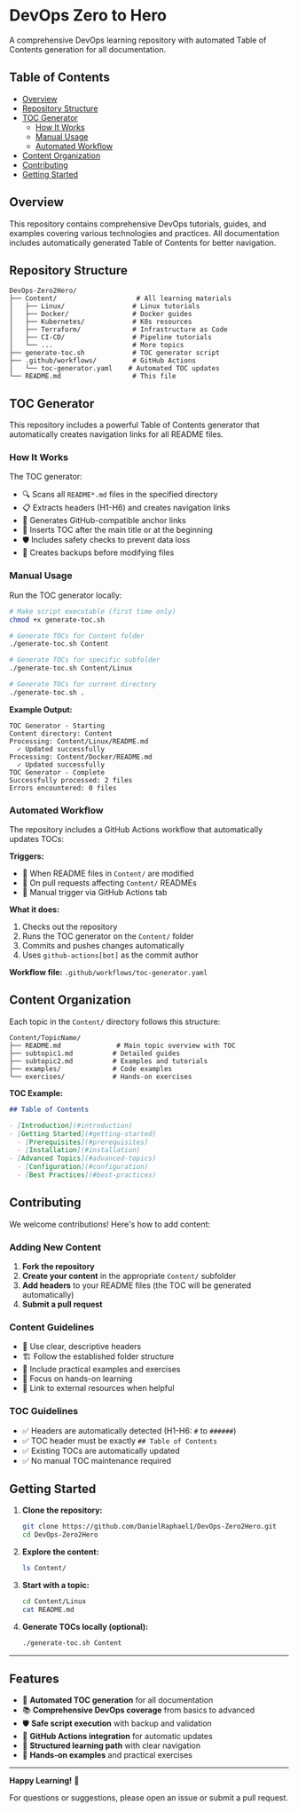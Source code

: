 # DevOps Zero to Hero

A comprehensive DevOps learning repository with automated Table of Contents generation for all documentation.

## Table of Contents

- [Overview](#overview)
- [Repository Structure](#repository-structure)
- [TOC Generator](#toc-generator)
  - [How It Works](#how-it-works)
  - [Manual Usage](#manual-usage)
  - [Automated Workflow](#automated-workflow)
- [Content Organization](#content-organization)
- [Contributing](#contributing)
- [Getting Started](#getting-started)

## Overview

This repository contains comprehensive DevOps tutorials, guides, and examples covering various technologies and practices. All documentation includes automatically generated Table of Contents for better navigation.

## Repository Structure

```
DevOps-Zero2Hero/
├── Content/                    # All learning materials
│   ├── Linux/                 # Linux tutorials
│   ├── Docker/                # Docker guides
│   ├── Kubernetes/            # K8s resources
│   ├── Terraform/             # Infrastructure as Code
│   ├── CI-CD/                 # Pipeline tutorials
│   └── ...                    # More topics
├── generate-toc.sh            # TOC generator script
├── .github/workflows/         # GitHub Actions
│   └── toc-generator.yaml    # Automated TOC updates
└── README.md                  # This file
```

## TOC Generator

This repository includes a powerful Table of Contents generator that automatically creates navigation links for all README files.

### How It Works

The TOC generator:
- 🔍 Scans all `README*.md` files in the specified directory
- 📋 Extracts headers (H1-H6) and creates navigation links
- 🔗 Generates GitHub-compatible anchor links
- 📝 Inserts TOC after the main title or at the beginning
- 🛡️ Includes safety checks to prevent data loss
- 💾 Creates backups before modifying files

### Manual Usage

Run the TOC generator locally:

```bash
# Make script executable (first time only)
chmod +x generate-toc.sh

# Generate TOCs for Content folder
./generate-toc.sh Content

# Generate TOCs for specific subfolder
./generate-toc.sh Content/Linux

# Generate TOCs for current directory
./generate-toc.sh .
```

**Example Output:**
```
TOC Generator - Starting
Content directory: Content
Processing: Content/Linux/README.md
  ✓ Updated successfully
Processing: Content/Docker/README.md
  ✓ Updated successfully
TOC Generator - Complete
Successfully processed: 2 files
Errors encountered: 0 files
```

### Automated Workflow

The repository includes a GitHub Actions workflow that automatically updates TOCs:

**Triggers:**
- 📝 When README files in `Content/` are modified
- 🔄 On pull requests affecting `Content/` READMEs  
- 🎯 Manual trigger via GitHub Actions tab

**What it does:**
1. Checks out the repository
2. Runs the TOC generator on the `Content/` folder
3. Commits and pushes changes automatically
4. Uses `github-actions[bot]` as the commit author

**Workflow file:** `.github/workflows/toc-generator.yaml`

## Content Organization

Each topic in the `Content/` directory follows this structure:

```
Content/TopicName/
├── README.md              # Main topic overview with TOC
├── subtopic1.md          # Detailed guides
├── subtopic2.md          # Examples and tutorials
├── examples/             # Code examples
└── exercises/            # Hands-on exercises
```

**TOC Example:**
```markdown
## Table of Contents

- [Introduction](#introduction)
- [Getting Started](#getting-started)
  - [Prerequisites](#prerequisites)
  - [Installation](#installation)
- [Advanced Topics](#advanced-topics)
  - [Configuration](#configuration)
  - [Best Practices](#best-practices)
```

## Contributing

We welcome contributions! Here's how to add content:

### Adding New Content

1. **Fork the repository**
2. **Create your content** in the appropriate `Content/` subfolder
3. **Add headers** to your README files (the TOC will be generated automatically)
4. **Submit a pull request**

### Content Guidelines

- 📖 Use clear, descriptive headers
- 🏗️ Follow the established folder structure
- 📝 Include practical examples and exercises
- 🎯 Focus on hands-on learning
- 🔗 Link to external resources when helpful

### TOC Guidelines

- ✅ Headers are automatically detected (H1-H6: `#` to `######`)
- ✅ TOC header must be exactly `## Table of Contents`
- ✅ Existing TOCs are automatically updated
- ✅ No manual TOC maintenance required

## Getting Started

1. **Clone the repository:**
   ```bash
   git clone https://github.com/DanielRaphael1/DevOps-Zero2Hero.git
   cd DevOps-Zero2Hero
   ```

2. **Explore the content:**
   ```bash
   ls Content/
   ```

3. **Start with a topic:**
   ```bash
   cd Content/Linux
   cat README.md
   ```

4. **Generate TOCs locally (optional):**
   ```bash
   ./generate-toc.sh Content
   ```

---

## Features

- 🤖 **Automated TOC generation** for all documentation
- 📚 **Comprehensive DevOps coverage** from basics to advanced
- 🛡️ **Safe script execution** with backup and validation
- 🔄 **GitHub Actions integration** for automatic updates
- 📖 **Structured learning path** with clear navigation
- 🎯 **Hands-on examples** and practical exercises

---

**Happy Learning!** 🚀

For questions or suggestions, please open an issue or submit a pull request.
